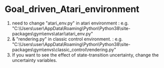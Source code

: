 # Goal_driven_Atari_environment

1. need to change "atari_env.py" in atari environment : e.g. "C:\Users\user\AppData\Roaming\Python\Python38\site-packages\gym\envs\atari\atari_env.py"
2. & "rendering.py" in classic control environment. : e.g. "C:\Users\user\AppData\Roaming\Python\Python38\site-packages\gym\envs\classic_control\rendering.py"
3. If you want to see the effect of state-transition uncertainty, change the uncertainty variables.
